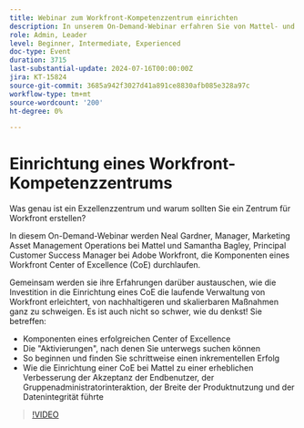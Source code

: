 ```yaml
---
title: Webinar zum Workfront-Kompetenzzentrum einrichten
description: In unserem On-Demand-Webinar erfahren Sie von Mattel- und Adobe Workfront-Experten über die Einrichtung eines Workfront-Exzellenzzentrums (CoE). Entdecken Sie wichtige Komponenten, Aktivierungen und schrittweise Schritte für eine nachhaltige und skalierbare Verwaltung, verbessern Sie die Benutzerakzeptanz und verbessern Sie die Produktnutzung und Datenintegrität.
role: Admin, Leader
level: Beginner, Intermediate, Experienced
doc-type: Event
duration: 3715
last-substantial-update: 2024-07-16T00:00:00Z
jira: KT-15824
source-git-commit: 3685a942f3027d41a891ce8830afb085e328a97c
workflow-type: tm+mt
source-wordcount: '200'
ht-degree: 0%

---
```



# Einrichtung eines Workfront-Kompetenzzentrums

Was genau ist ein Exzellenzzentrum und warum sollten Sie ein Zentrum für Workfront erstellen?

In diesem On-Demand-Webinar werden Neal Gardner, Manager, Marketing Asset Management Operations bei Mattel und Samantha Bagley, Principal Customer Success Manager bei Adobe Workfront, die Komponenten eines Workfront Center of Excellence (CoE) durchlaufen.

Gemeinsam werden sie ihre Erfahrungen darüber austauschen, wie die Investition in die Einrichtung eines CoE die laufende Verwaltung von Workfront erleichtert, von nachhaltigeren und skalierbaren Maßnahmen ganz zu schweigen. Es ist auch nicht so schwer, wie du denkst! Sie betreffen:

* Komponenten eines erfolgreichen Center of Excellence
* Die &quot;Aktivierungen&quot;, nach denen Sie unterwegs suchen können
* So beginnen und finden Sie schrittweise einen inkrementellen Erfolg
* Wie die Einrichtung einer CoE bei Mattel zu einer erheblichen Verbesserung der Akzeptanz der Endbenutzer, der Gruppenadministratorinteraktion, der Breite der Produktnutzung und der Datenintegrität führte

>[!VIDEO](https://video.tv.adobe.com/v/3431018/?learn=on)
